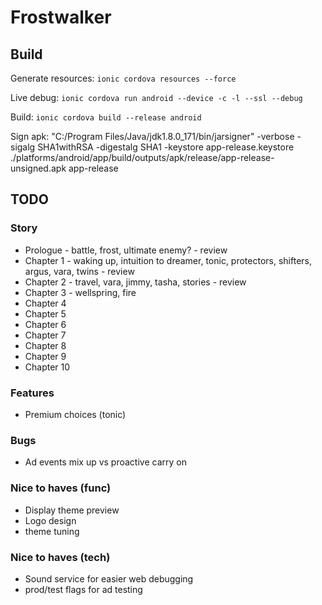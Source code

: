 # Frostwalker

## Build

Generate resources:
`ionic cordova resources --force`

Live debug:
`ionic cordova run android --device -c -l --ssl --debug`

Build:
`ionic cordova build --release android`

Sign apk:
"C:/Program Files/Java/jdk1.8.0_171/bin/jarsigner" -verbose -sigalg SHA1withRSA -digestalg SHA1 -keystore app-release.keystore ./platforms/android/app/build/outputs/apk/release/app-release-unsigned.apk app-release


## TODO

### Story

* Prologue - battle, frost, ultimate enemy? - review
* Chapter 1 - waking up, intuition to dreamer, tonic, protectors, shifters, argus, vara, twins - review
* Chapter 2 - travel, vara, jimmy, tasha, stories - review
* Chapter 3 - wellspring, fire 
* Chapter 4
* Chapter 5
* Chapter 6
* Chapter 7
* Chapter 8
* Chapter 9
* Chapter 10

### Features

* Premium choices (tonic)

### Bugs

* Ad events mix up vs proactive carry on

### Nice to haves (func)

* Display theme preview
* Logo design
* theme tuning

### Nice to haves (tech)

* Sound service for easier web debugging
* prod/test flags for ad testing

